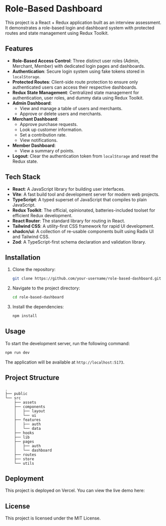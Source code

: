# Role-Based Dashboard

This project is a React + Redux application built as an interview assessment. It demonstrates a role-based login and dashboard system with protected routes and state management using Redux Toolkit.

## Features

- **Role-Based Access Control**: Three distinct user roles (Admin, Merchant, Member) with dedicated login pages and dashboards.
- **Authentication**: Secure login system using fake tokens stored in `localStorage`.
- **Protected Routes**: Client-side route protection to ensure only authenticated users can access their respective dashboards.
- **Redux State Management**: Centralized state management for authentication, user roles, and dummy data using Redux Toolkit.
- **Admin Dashboard**:
  - View and manage a table of users and merchants.
  - Approve or delete users and merchants.
- **Merchant Dashboard**:
  - Approve purchase requests.
  - Look up customer information.
  - Set a contribution rate.
  - View notifications.
- **Member Dashboard**:
  - View a summary of points.
- **Logout**: Clear the authentication token from `localStorage` and reset the Redux state.

## Tech Stack

- **React**: A JavaScript library for building user interfaces.
- **Vite**: A fast build tool and development server for modern web projects.
- **TypeScript**: A typed superset of JavaScript that compiles to plain JavaScript.
- **Redux Toolkit**: The official, opinionated, batteries-included toolset for efficient Redux development.
- **React Router**: The standard library for routing in React.
- **Tailwind CSS**: A utility-first CSS framework for rapid UI development.
- **shadcn/ui**: A collection of re-usable components built using Radix UI and Tailwind CSS.
- **Zod**: A TypeScript-first schema declaration and validation library.

## Installation

1.  Clone the repository:
    ```bash
    git clone https://github.com/your-username/role-based-dashboard.git
    ```
2.  Navigate to the project directory:
    ```bash
    cd role-based-dashboard
    ```
3.  Install the dependencies:
    ```bash
    npm install
    ```

## Usage

To start the development server, run the following command:

```bash
npm run dev
```

The application will be available at `http://localhost:5173`.

## Project Structure

```
.
├── public
└── src
    ├── assets
    ├── components
    │   ├── layout
    │   └── ui
    ├── features
    │   ├── auth
    │   └── data
    ├── hooks
    ├── lib
    ├── pages
    │   ├── auth
    │   └── dashboard
    ├── routes
    ├── store
    └── utils
```

## Deployment

This project is deployed on Vercel. You can view the live demo here:

## License

This project is licensed under the MIT License.
